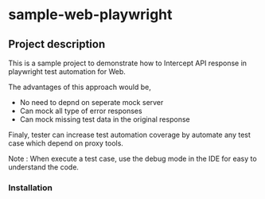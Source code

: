 # sample-web-playwright

## Project description
This is a sample project to demonstrate how to Intercept API response in playwright test automation for Web. 

The advantages of this approach would be,
- No need to depnd on seperate mock server
- Can mock all type of error responses
- Can mock missing test data in the original response

Finaly, tester can increase test automation coverage by automate any test case which depend on proxy tools. 

Note : When execute a test case, use the debug mode in the IDE for easy to understand the code.

### Installation
